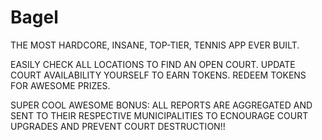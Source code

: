# Bagel

THE MOST HARDCORE, INSANE, TOP-TIER, TENNIS APP EVER BUILT.

EASILY CHECK ALL LOCATIONS TO FIND AN OPEN COURT.
UPDATE COURT AVAILABILITY YOURSELF TO EARN TOKENS.
REDEEM TOKENS FOR AWESOME PRIZES.

SUPER COOL AWESOME BONUS:
ALL REPORTS ARE AGGREGATED AND SENT TO THEIR RESPECTIVE MUNICIPALITIES TO ECNOURAGE COURT UPGRADES AND PREVENT COURT DESTRUCTION!!
